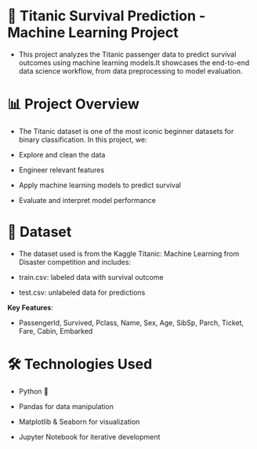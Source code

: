 
# 🚢 Titanic Survival Prediction - Machine Learning Project

- This project analyzes the Titanic passenger data to predict survival outcomes using machine learning models.It showcases the end-to-end data science workflow, from data preprocessing to model evaluation.

#  📊 Project Overview
- The Titanic dataset is one of the most iconic beginner datasets for binary classification. In this project, we:

- Explore and clean the data

- Engineer relevant features

- Apply machine learning models to predict survival

- Evaluate and interpret model performance

#  📁 Dataset
- The dataset used is from the Kaggle Titanic: Machine Learning from Disaster competition and includes:

- train.csv: labeled data with survival outcome

- test.csv: unlabeled data for predictions

**Key Features**:

- PassengerId, Survived, Pclass, Name, Sex, Age, SibSp, Parch, Ticket, Fare, Cabin, Embarked

# 🛠 Technologies Used
- Python 🐍

- Pandas for data manipulation

- Matplotlib & Seaborn for visualization

- Jupyter Notebook for iterative development

